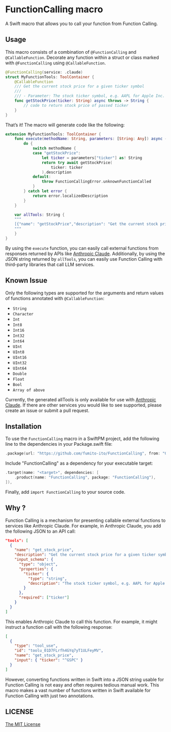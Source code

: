# FunctionCalling macro

A Swift macro that allows you to call your function from Function Calling.

## Usage

This macro consists of a combination of `@FunctionCalling` and `@CallableFunction`. Decorate any function within a struct or class marked with `@FunctionCalling` using `@CallableFunction`.

```swift
@FunctionCalling(service: .claude)
struct MyFunctionTools: ToolContainer {
    @CallableFunction
    /// Get the current stock price for a given ticker symbol
    ///
    /// - Parameter: The stock ticker symbol, e.g. AAPL for Apple Inc.
    func getStockPrice(ticker: String) async throws -> String {
        // code to return stock price of passed ticker
    }
}
```

That’s it! The macro will generate code like the following:

```swift
extension MyFunctionTools: ToolContainer {
    func execute(methodName: String, parameters: [String: Any]) async -> String {
        do {
            switch methodName {
            case "getStockPrice":
                let ticker = parameters["ticker"] as! String
                return try await getStockPrice(
                    ticker: ticker
                ).description
            default:
                throw FunctionCallingError.unknownFunctionCalled
            }
        } catch let error {
            return error.localizedDescription
        }
    }

    var allTools: String {
    """
    [{"name": "getStockPrice","description": "Get the current stock price for a given ticker symbol.","input_schema": {"type": "object","properties": {"ticker": {"type": "string","description": "The stock ticker symbol, e.g. AAPL for Apple Inc."}},"required": ["ticker"]}}]
    """
    }
}
```

By using the `execute` function, you can easily call external functions from responses returned by APIs like [Anthropic Claude](https://www.anthropic.com/claude).
Additionally, by using the JSON string returned by `allTools`, you can easily use Function Calling with third-party libraries that call LLM services.

## Known Issue

Only the following types are supported for the arguments and return values of functions annotated with `@CallableFunction`:

- `String`
- `Character`
- `Int`
- `Int8`
- `Int16`
- `Int32`
- `Int64`
- `UInt`
- `UInt8`
- `UInt16`
- `UInt32`
- `UInt64`
- `Double`
- `Float`
- `Bool`
- `Array of above`

Currently, the generated allTools is only available for use with [Anthropic Claude](https://www.anthropic.com/claude). If there are other services you would like to see supported, please create an issue or submit a pull request.

## Installation

To use the `FunctionCalling` macro in a SwiftPM project, add the following line to the dependencies in your Package.swift file:

```swift
.package(url: "https://github.com/fumito-ito/FunctionCalling", from: "0.0.1"),
```

Include "FunctionCalling" as a dependency for your executable target:

```swift
.target(name: "<target>", dependencies: [
    .product(name: "FunctionCalling", package: "FunctionCalling"),
]),
```

Finally, add `import FunctionCalling` to your source code.

## Why ?

Function Calling is a mechanism for presenting callable external functions to services like Anthropic Claude. For example, in Anthropic Claude, you add the following JSON to an API call:

```json
"tools": [
  {
    "name": "get_stock_price",
    "description": "Get the current stock price for a given ticker symbol.",
    "input_schema": {
      "type": "object",
      "properties": {
        "ticker": {
          "type": "string",
          "description": "The stock ticker symbol, e.g. AAPL for Apple Inc."
        }
      },
      "required": ["ticker"]
    }
  }
]
```

This enables Anthropic Claude to call this function. For example, it might instruct a function call with the following response:

```json
[
  {
    "type": "tool_use",
    "id": "toolu_01D7FLrfh4GYq7yT1ULFeyMV",
    "name": "get_stock_price",
    "input": { "ticker": "^GSPC" }
  }
]
```

However, converting functions written in Swift into a JSON string usable for Function Calling is not easy and often requires tedious manual work.
This macro makes a vast number of functions written in Swift available for Function Calling with just two annotations.

## LICENSE

[The MIT License](https://opensource.org/license/mit)
